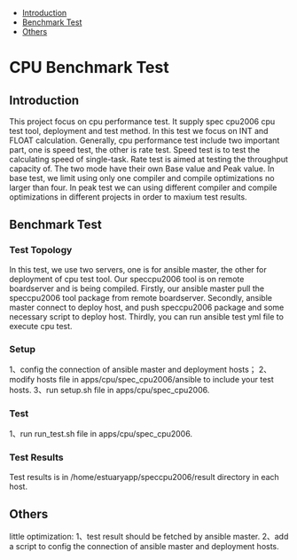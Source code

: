 * [Introduction](#1)
* [Benchmark Test](#2)
* [Others](#3)

# CPU Benchmark Test 
## <a name="1">Introduction</a>
  This project focus on cpu performance test. It supply spec cpu2006 cpu test tool, deployment and test method. In this test we focus on INT and FLOAT calculation. Generally, cpu performance test include two important part, one is speed test, the other is rate test. Speed test is to test the calculating speed of single-task. Rate test is aimed at testing the throughput capacity of. The two mode have their own Base value and Peak value. In base test, we limit using only one compiler and compile optimizations no larger than four. In peak test we can using different compiler and compile optimizations in different projects in order to maxium test results.
## <a name="2">Benchmark Test</a>
### Test Topology
  In this test, we use two servers, one is for ansible master, the other for deployment of cpu test tool. Our speccpu2006 tool is on remote boardserver and is being compiled. Firstly, our ansible master pull the speccpu2006 tool package from remote boardserver. Secondly, ansible master connect to deploy host, and push speccpu2006 package and some necessary script to deploy host. Thirdly, you can run ansible test yml file to execute cpu test.
### Setup
1、config the connection of ansible master and deployment hosts；
2、modify hosts file in apps/cpu/spec_cpu2006/ansible to include your test hosts.
3、run setup.sh file in apps/cpu/spec_cpu2006.


### Test 
1、run run_test.sh file in apps/cpu/spec_cpu2006.

### Test Results
Test results is in /home/estuaryapp/speccpu2006/result directory in each host.
## <a name="3">Others</a>
little optimization:
1、test result should be fetched by ansible master.
2、add a script to config the connection of ansible master and deployment hosts.

